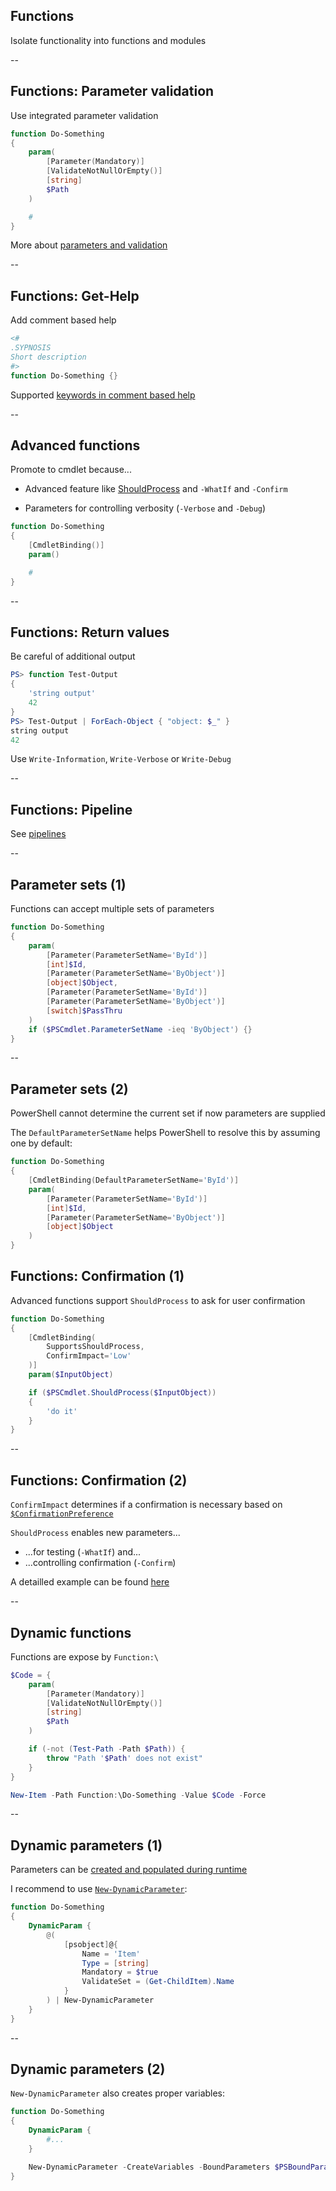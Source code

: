 <!-- .slide: id="functions" -->

## Functions

Isolate functionality into functions and modules

--

<!-- .slide: id="parameter_validation" -->

## Functions: Parameter validation

Use integrated parameter validation

```powershell
function Do-Something
{
    param(
        [Parameter(Mandatory)]
        [ValidateNotNullOrEmpty()]
        [string]
        $Path
    )

    #
}
```

More about [parameters and validation](https://docs.microsoft.com/en-us/powershell/module/microsoft.powershell.core/about/about_functions_advanced_parameters?view=powershell-6)

--

<!-- .slide: id="get_help" -->

## Functions: Get-Help

Add comment based help

```powershell
<#
.SYPNOSIS
Short description
#>
function Do-Something {}
```

Supported [keywords in comment based help](https://docs.microsoft.com/en-us/powershell/module/microsoft.powershell.core/about/about_comment_based_help?view=powershell-6#comment-based-help-keywords)

--

<!-- .slide: id="advanced_functions" -->

## Advanced functions

Promote to cmdlet because...

- Advanced feature like [ShouldProcess](#/shouldprocess) and `-WhatIf` and `-Confirm`

- Parameters for controlling verbosity (`-Verbose` and `-Debug`)

```powershell
function Do-Something
{
    [CmdletBinding()]
    param()

    #
}
```

--

<!-- .slide: id="return_values" -->

## Functions: Return values

Be careful of additional output

```powershell
PS> function Test-Output
{
    'string output'
    42
}
PS> Test-Output | ForEach-Object { "object: $_" }
string output
42
```

Use `Write-Information`, `Write-Verbose` or `Write-Debug`

--

<!-- .slide: id="valuefrompipeline" -->

## Functions: Pipeline

See [pipelines](#/pipelines)

--

<!-- .slide: id="parameter_sets" -->

## Parameter sets (1)

Functions can accept multiple sets of parameters

```powershell
function Do-Something
{
    param(
        [Parameter(ParameterSetName='ById')]
        [int]$Id,
        [Parameter(ParameterSetName='ByObject')]
        [object]$Object,
        [Parameter(ParameterSetName='ById')]
        [Parameter(ParameterSetName='ByObject')]
        [switch]$PassThru
    )
    if ($PSCmdlet.ParameterSetName -ieq 'ByObject') {}
}
```

--

<!-- .slide: id="defaultparameterset" -->

## Parameter sets (2)

PowerShell cannot determine the current set if now parameters are supplied

The `DefaultParameterSetName` helps PowerShell to resolve this by assuming one by default:

```powershell
function Do-Something
{
    [CmdletBinding(DefaultParameterSetName='ById')]
    param(
        [Parameter(ParameterSetName='ById')]
        [int]$Id,
        [Parameter(ParameterSetName='ByObject')]
        [object]$Object
    )
}
```

<!-- .slide: id="shouldprocess" -->

## Functions: Confirmation (1)

Advanced functions support `ShouldProcess` to ask for user confirmation

```powershell
function Do-Something
{
    [CmdletBinding(
        SupportsShouldProcess,
        ConfirmImpact='Low'
    )]
    param($InputObject)

    if ($PSCmdlet.ShouldProcess($InputObject))
    {
        'do it'
    }
}
```

--

## Functions: Confirmation (2)

`ConfirmImpact` determines if a confirmation is necessary based on [`$ConfirmationPreference`](https://docs.microsoft.com/en-us/powershell/module/microsoft.powershell.core/about/about_preference_variables?view=powershell-6)

`ShouldProcess` enables new parameters...

- ...for testing (`-WhatIf`) and...
- ...controlling confirmation (`-Confirm`)

A detailled example can be found [here](http://dille.name/blog/2017/08/27/how-to-use-shouldprocess-in-powershell-functions/)

--

<!-- .slide: id="dynamic_functions" -->

## Dynamic functions

Functions are expose by `Function:\`

```powershell
$Code = {
    param(
        [Parameter(Mandatory)]
        [ValidateNotNullOrEmpty()]
        [string]
        $Path
    )

    if (-not (Test-Path -Path $Path)) {
        throw "Path '$Path' does not exist"
    }
}

New-Item -Path Function:\Do-Something -Value $Code -Force
```

--

<!-- .slide: id="dynamic_parameters" -->

## Dynamic parameters (1)

Parameters can be [created and populated during runtime](https://docs.microsoft.com/en-us/powershell/module/microsoft.powershell.core/about/about_functions_advanced_parameters?view=powershell-6#dynamic-parameters)

I recommend to use [`New-DynamicParameter`](https://github.com/beatcracker/Powershell-Misc/blob/master/New-DynamicParameter.ps1):

```powershell
function Do-Something
{
    DynamicParam {
        @(
            [psobject]@{
                Name = 'Item'
                Type = [string]
                Mandatory = $true
                ValidateSet = (Get-ChildItem).Name
            }
        ) | New-DynamicParameter
    }
}
```

--

## Dynamic parameters (2)

`New-DynamicParameter` also creates proper variables:

```powershell
function Do-Something
{
    DynamicParam {
        #...
    }

    New-DynamicParameter -CreateVariables -BoundParameters $PSBoundParameters
}
```